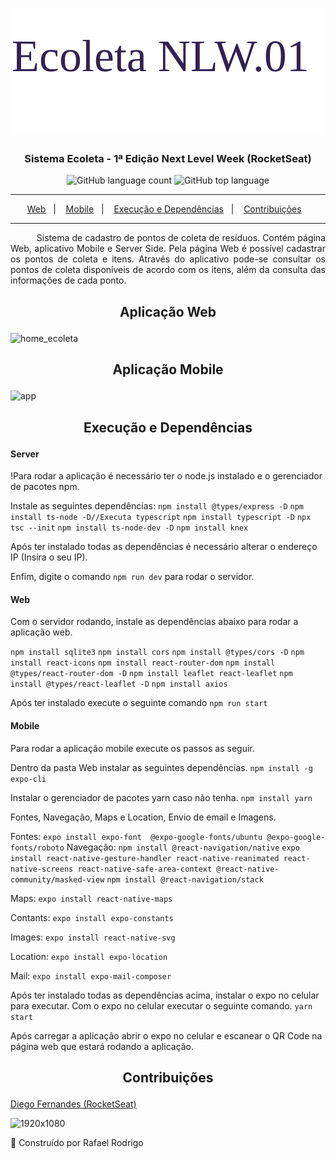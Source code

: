 <h1 align="center"><a><img src="https://github.com/rafaelrodrigopa/EcoletaNLW01/blob/master/Img/title.svg"></a></h1>
<h3 align="center">
Sistema Ecoleta - 1ª Edição Next Level Week (RocketSeat)
</h3>

<p align="center">

<img alt="GitHub language count" src="https://img.shields.io/github/languages/count/rafaelrodrigopa/EcoletaNLW01?color=rgb%2850%2C%2033%2C%2083%29&logo=black&logoColor=white">
<img alt="GitHub top language" src="https://img.shields.io/github/languages/top/rafaelrodrigopa/EcoletaNLW01?color=rgb%2850%2C%2033%2C%2083%29">

</p>

<hr>
<p align="center">
  <a  href="#home" target="-blank">Web</a>&nbsp;&nbsp;&nbsp;|&nbsp;&nbsp;&nbsp;
  <a href="#mobile" traget="_blank">Mobile</a>&nbsp;&nbsp;&nbsp;|&nbsp;&nbsp;&nbsp;
  <a href="#exec">Execução e Dependências</a>&nbsp;&nbsp;&nbsp;|&nbsp;&nbsp;&nbsp;
  <a href="#contribuicoes">Contribuições</a>&nbsp;&nbsp;&nbsp;
</p>
<hr>

<p align="justify">&nbsp;&nbsp;&nbsp;&nbsp;&nbsp;&nbsp;&nbsp;&nbsp;&nbsp;&nbsp;Sistema de cadastro de pontos de coleta de resíduos. Contém página Web, aplicativo Mobile e Server Side. Pela página Web é possível cadastrar os pontos de coleta e itens. Através do aplicativo pode-se consultar os pontos de coleta disponíveis de acordo com os itens, além da consulta das informações de cada ponto.</p>

## <a name="home"><p align="center">Aplicação Web</p></a>
![home_ecoleta](https://user-images.githubusercontent.com/27809524/83960750-c2ff6400-a862-11ea-9dd0-e73b2242a4cd.JPG)

## <a name="mobile"><p align="center">Aplicação Mobile</p></a>
![app](https://user-images.githubusercontent.com/27809524/83961323-3eafdf80-a868-11ea-8986-e5c16052e307.JPG)

## <a name="exec"><p align="center">Execução e Dependências</p></a>
#### Server
!Para rodar a aplicação é necessário ter o node.js instalado e o gerenciador de pacotes npm.

Instale as seguintes dependências:
`npm install @types/express -D`
`npm install ts-node -D//Executa typescript`
`npm install typescript -D`
`npx tsc --init`
`npm install ts-node-dev -D`
`npm install knex`

Após ter instalado todas as dependências é necessário alterar o endereço IP (Insira o seu IP).

Enfim, digite o comando
`npm run dev`
para rodar o servidor.

#### Web
Com o servidor rodando, instale as dependências abaixo para rodar a aplicação web.

`npm install sqlite3`
`npm install cors`
`npm install @types/cors -D`
`npm install react-icons`
`npm install react-router-dom`
`npm install @types/react-router-dom -D`
`npm install leaflet react-leaflet`
`npm install @types/react-leaflet -D`
`npm install axios`

Após ter instalado execute o seguinte comando
`npm run start`

#### Mobile
Para rodar a aplicação mobile execute os passos as seguir.

Dentro da pasta Web instalar as seguintes dependências.
`npm install -g expo-cli`

Instalar o gerenciador de pacotes yarn caso não tenha.
`npm install yarn`

Fontes, Navegação, Maps e Location, Envio de email e Imagens.

Fontes: 
`expo install expo-font  @expo-google-fonts/ubuntu @expo-google-fonts/roboto`
Navegação: 
`npm install @react-navigation/native`
`expo install react-native-gesture-handler react-native-reanimated react-native-screens react-native-safe-area-context @react-native-community/masked-view`
`npm install @react-navigation/stack`

Maps: 
`expo install react-native-maps`

Contants:
`expo install expo-constants`

Images:
`expo install react-native-svg`

Location: 
`expo install expo-location`

Mail:
`expo install expo-mail-composer`

Após ter instalado todas as dependências acima, instalar o expo no celular para executar. Com o expo no celular executar o seguinte comando.
`yarn start`

Após carregar a aplicação abrir o expo no celular e escanear o QR Code na página web que estará rodando a aplicação.

## <a name="contribuicoes"><p align="center">Contribuições</p></a>
[Diego Fernandes (RocketSeat)](https://github.com/diego3g)

![1920x1080](https://user-images.githubusercontent.com/27809524/83961941-a537fc00-a86e-11ea-9b05-4cf625b6efc6.jpg)

🚀 Construído por Rafael Rodrigo
